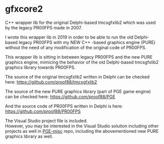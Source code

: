 # gfxcore2
C++ wrapper lib for the original Delphi-based tmcsgfxlib2 which was used by the legacy PR00FPS made in 2007.

I wrote this wrapper lib in 2019 in order to be able to run the old Delphi-based legacy PR00FPS with my NEW C++ -based graphics engine (PURE) without the need of any modification of the original code of PR00FPS.

This wrapper lib is sitting in between legacy PR00FPS and the new PURE graphics engine, mimicing the behavior of the old Delphi-based tmcsgfxlib2 graphics library towards PR00FPS.

The source of the original tmcsgfxlib2 written in Delphi can be checked here:
https://github.com/proof88/tmcsgfxlib2

The source of the new PURE graphics library (part of PGE game engine) can be checked here:
https://github.com/proof88/PGE

And the source code of PR00FPS written in Delphi is here:
https://github.com/proof88/PR00FPS

The Visual Studio project file is included.<br/>
However, you may be interested in the Visual Studio solution including other projects as well in [PGE-misc](https://github.com/proof88/PGE-misc) repo, including the abovementioned new PURE graphics library as well.
